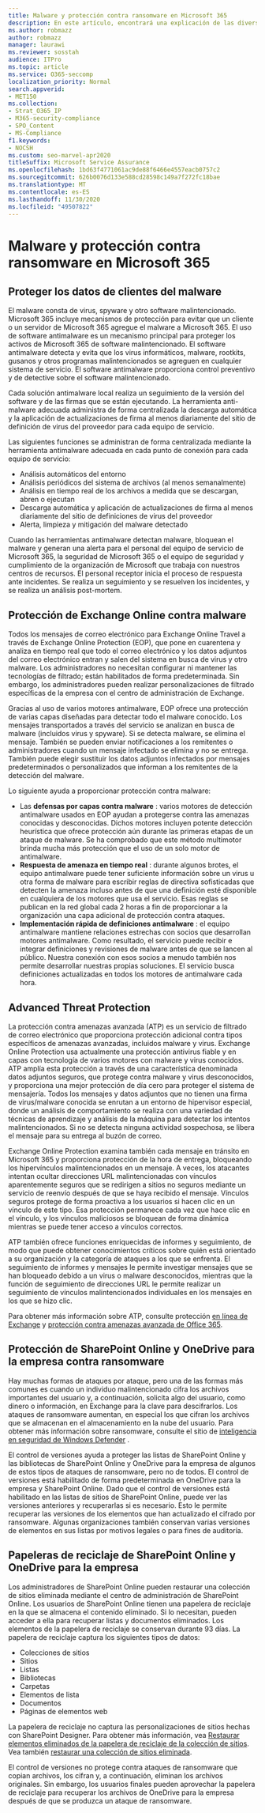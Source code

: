 ```yaml
---
title: Malware y protección contra ransomware en Microsoft 365
description: En este artículo, encontrará una explicación de las diversas protecciones de malware y de ransomware en Microsoft 365.
ms.author: robmazz
author: robmazz
manager: laurawi
ms.reviewer: sosstah
audience: ITPro
ms.topic: article
ms.service: O365-seccomp
localization_priority: Normal
search.appverid:
- MET150
ms.collection:
- Strat_O365_IP
- M365-security-compliance
- SPO_Content
- MS-Compliance
f1.keywords:
- NOCSH
ms.custom: seo-marvel-apr2020
titleSuffix: Microsoft Service Assurance
ms.openlocfilehash: 1bd63f4771061ac9de88f6466e4557eacb0757c2
ms.sourcegitcommit: 626b0076d133e588cd28598c149a7f272fc18bae
ms.translationtype: MT
ms.contentlocale: es-ES
ms.lasthandoff: 11/30/2020
ms.locfileid: "49507822"
---
```

# <a name="malware-and-ransomware-protection-in-microsoft-365"></a>Malware y protección contra ransomware en Microsoft 365

## <a name="protecting-customer-data-from-malware"></a>Proteger los datos de clientes del malware

El malware consta de virus, spyware y otro software malintencionado. Microsoft 365 incluye mecanismos de protección para evitar que un cliente o un servidor de Microsoft 365 agregue el malware a Microsoft 365. El uso de software antimalware es un mecanismo principal para proteger los activos de Microsoft 365 de software malintencionado. El software antimalware detecta y evita que los virus informáticos, malware, rootkits, gusanos y otros programas malintencionados se agreguen en cualquier sistema de servicio. El software antimalware proporciona control preventivo y de detective sobre el software malintencionado.

Cada solución antimalware local realiza un seguimiento de la versión del software y de las firmas que se están ejecutando. La herramienta anti-malware adecuada administra de forma centralizada la descarga automática y la aplicación de actualizaciones de firma al menos diariamente del sitio de definición de virus del proveedor para cada equipo de servicio.

Las siguientes funciones se administran de forma centralizada mediante la herramienta antimalware adecuada en cada punto de conexión para cada equipo de servicio:

- Análisis automáticos del entorno
- Análisis periódicos del sistema de archivos (al menos semanalmente) 
- Análisis en tiempo real de los archivos a medida que se descargan, abren o ejecutan 
- Descarga automática y aplicación de actualizaciones de firma al menos diariamente del sitio de definiciones de virus del proveedor
- Alerta, limpieza y mitigación del malware detectado

Cuando las herramientas antimalware detectan malware, bloquean el malware y generan una alerta para el personal del equipo de servicio de Microsoft 365, la seguridad de Microsoft 365 o el equipo de seguridad y cumplimiento de la organización de Microsoft que trabaja con nuestros centros de recursos. El personal receptor inicia el proceso de respuesta ante incidentes. Se realiza un seguimiento y se resuelven los incidentes, y se realiza un análisis post-mortem. 

## <a name="exchange-online-protection-against-malware"></a>Protección de Exchange Online contra malware

Todos los mensajes de correo electrónico para Exchange Online Travel a través de Exchange Online Protection (EOP), que pone en cuarentena y analiza en tiempo real que todo el correo electrónico y los datos adjuntos del correo electrónico entran y salen del sistema en busca de virus y otro malware. Los administradores no necesitan configurar ni mantener las tecnologías de filtrado; están habilitados de forma predeterminada. Sin embargo, los administradores pueden realizar personalizaciones de filtrado específicas de la empresa con el centro de administración de Exchange.

Gracias al uso de varios motores antimalware, EOP ofrece una protección de varias capas diseñadas para detectar todo el malware conocido. Los mensajes transportados a través del servicio se analizan en busca de malware (incluidos virus y spyware). Si se detecta malware, se elimina el mensaje. También se pueden enviar notificaciones a los remitentes o administradores cuando un mensaje infectado se elimina y no se entrega. También puede elegir sustituir los datos adjuntos infectados por mensajes predeterminados o personalizados que informan a los remitentes de la detección del malware.

Lo siguiente ayuda a proporcionar protección contra malware:

- Las **defensas por capas contra malware** : varios motores de detección antimalware usados en EOP ayudan a protegerse contra las amenazas conocidas y desconocidas. Dichos motores incluyen potente detección heurística que ofrece protección aún durante las primeras etapas de un ataque de malware. Se ha comprobado que este método multimotor brinda mucha más protección que el uso de un solo motor de antimalware.
- **Respuesta de amenaza en tiempo real** : durante algunos brotes, el equipo antimalware puede tener suficiente información sobre un virus u otra forma de malware para escribir reglas de directiva sofisticadas que detecten la amenaza incluso antes de que una definición esté disponible en cualquiera de los motores que usa el servicio. Esas reglas se publican en la red global cada 2 horas a fin de proporcionar a la organización una capa adicional de protección contra ataques.
- **Implementación rápida de definiciones antimalware** : el equipo antimalware mantiene relaciones estrechas con socios que desarrollan motores antimalware. Como resultado, el servicio puede recibir e integrar definiciones y revisiones de malware antes de que se lancen al público. Nuestra conexión con esos socios a menudo también nos permite desarrollar nuestras propias soluciones. El servicio busca definiciones actualizadas en todos los motores de antimalware cada hora.

## <a name="advanced-threat-protection"></a>Advanced Threat Protection

La protección contra amenazas avanzada (ATP) es un servicio de filtrado de correo electrónico que proporciona protección adicional contra tipos específicos de amenazas avanzadas, incluidos malware y virus. Exchange Online Protection usa actualmente una protección antivirus fiable y en capas con tecnología de varios motores con malware y virus conocidos. ATP amplía esta protección a través de una característica denominada datos adjuntos seguros, que protege contra malware y virus desconocidos, y proporciona una mejor protección de día cero para proteger el sistema de mensajería. Todos los mensajes y datos adjuntos que no tienen una firma de virus/malware conocida se enrutan a un entorno de hipervisor especial, donde un análisis de comportamiento se realiza con una variedad de técnicas de aprendizaje y análisis de la máquina para detectar los intentos malintencionados. Si no se detecta ninguna actividad sospechosa, se libera el mensaje para su entrega al buzón de correo.

Exchange Online Protection examina también cada mensaje en tránsito en Microsoft 365 y proporciona protección de la hora de entrega, bloqueando los hipervínculos malintencionados en un mensaje. A veces, los atacantes intentan ocultar direcciones URL malintencionadas con vínculos aparentemente seguros que se redirigen a sitios no seguros mediante un servicio de reenvío después de que se haya recibido el mensaje. Vínculos seguros protege de forma proactiva a los usuarios si hacen clic en un vínculo de este tipo. Esa protección permanece cada vez que hace clic en el vínculo, y los vínculos maliciosos se bloquean de forma dinámica mientras se puede tener acceso a vínculos correctos.

ATP también ofrece funciones enriquecidas de informes y seguimiento, de modo que puede obtener conocimientos críticos sobre quién está orientado a su organización y la categoría de ataques a los que se enfrenta. El seguimiento de informes y mensajes le permite investigar mensajes que se han bloqueado debido a un virus o malware desconocidos, mientras que la función de seguimiento de direcciones URL le permite realizar un seguimiento de vínculos malintencionados individuales en los mensajes en los que se hizo clic. 

Para obtener más información sobre ATP, consulte protección [en línea de Exchange](https://docs.microsoft.com/Office365/SecurityCompliance/eop/exchange-online-protection-overview) y [protección contra amenazas avanzada de Office 365](https://docs.microsoft.com/microsoft-365/security/office-365-security/office-365-atp).

## <a name="sharepoint-online-and-onedrive-for-business-protection-against-ransomware"></a>Protección de SharePoint Online y OneDrive para la empresa contra ransomware

Hay muchas formas de ataques por ataque, pero una de las formas más comunes es cuando un individuo malintencionado cifra los archivos importantes del usuario y, a continuación, solicita algo del usuario, como dinero o información, en Exchange para la clave para descifrarlos. Los ataques de ransomware aumentan, en especial los que cifran los archivos que se almacenan en el almacenamiento en la nube del usuario. Para obtener más información sobre ransomware, consulte el sitio de [inteligencia en seguridad de Windows Defender](https://www.microsoft.com/wdsi) .

El control de versiones ayuda a proteger las listas de SharePoint Online y las bibliotecas de SharePoint Online y OneDrive para la empresa de algunos de estos tipos de ataques de ransomware, pero no de todos. El control de versiones está habilitado de forma predeterminada en OneDrive para la empresa y SharePoint Online. Dado que el control de versiones está habilitado en las listas de sitios de SharePoint Online, puede ver las versiones anteriores y recuperarlas si es necesario. Esto le permite recuperar las versiones de los elementos que han actualizado el cifrado por ransomware. Algunas organizaciones también conservan varias versiones de elementos en sus listas por motivos legales o para fines de auditoría.

## <a name="sharepoint-online-and-onedrive-for-business-recycle-bins"></a>Papeleras de reciclaje de SharePoint Online y OneDrive para la empresa

Los administradores de SharePoint Online pueden restaurar una colección de sitios eliminada mediante el centro de administración de SharePoint Online. Los usuarios de SharePoint Online tienen una papelera de reciclaje en la que se almacena el contenido eliminado. Si lo necesitan, pueden acceder a ella para recuperar listas y documentos eliminados. Los elementos de la papelera de reciclaje se conservan durante 93 días. La papelera de reciclaje captura los siguientes tipos de datos:

- Colecciones de sitios
- Sitios
- Listas
- Bibliotecas
- Carpetas
- Elementos de lista
- Documentos
- Páginas de elementos web

La papelera de reciclaje no captura las personalizaciones de sitios hechas con SharePoint Designer. Para obtener más información, vea [Restaurar elementos eliminados de la papelera de reciclaje de la colección de sitios](https://support.microsoft.com/office/restore-deleted-items-from-the-site-collection-recycle-bin-5fa924ee-16d7-487b-9a0a-021b9062d14b). Vea también [restaurar una colección de sitios eliminada](https://docs.microsoft.com/sharepoint/restore-deleted-site-collection).

El control de versiones no protege contra ataques de ransomware que copian archivos, los cifran y, a continuación, eliminan los archivos originales. Sin embargo, los usuarios finales pueden aprovechar la papelera de reciclaje para recuperar los archivos de OneDrive para la empresa después de que se produzca un ataque de ransomware.
